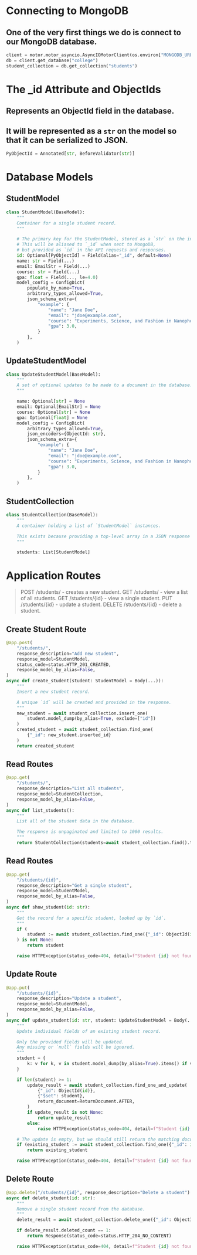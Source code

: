 <!-- https://www.mongodb.com/developer/languages/python/python-quickstart-fastapi/ -->

# Connecting to MongoDB
## One of the very first things we do is connect to our MongoDB database.

```python
client = motor.motor_asyncio.AsyncIOMotorClient(os.environ["MONGODB_URL"])
db = client.get_database("college")
student_collection = db.get_collection("students")
```

# The _id Attribute and ObjectIds
## Represents an ObjectId field in the database.
## It will be represented as a `str` on the model so that it can be serialized to JSON.
```python
PyObjectId = Annotated[str, BeforeValidator(str)]
```

# Database Models
## StudentModel

```python
class StudentModel(BaseModel):
    """
    Container for a single student record.
    """

    # The primary key for the StudentModel, stored as a `str` on the instance.
    # This will be aliased to `_id` when sent to MongoDB,
    # but provided as `id` in the API requests and responses.
    id: Optional[PyObjectId] = Field(alias="_id", default=None)
    name: str = Field(...)
    email: EmailStr = Field(...)
    course: str = Field(...)
    gpa: float = Field(..., le=4.0)
    model_config = ConfigDict(
        populate_by_name=True,
        arbitrary_types_allowed=True,
        json_schema_extra={
            "example": {
                "name": "Jane Doe",
                "email": "jdoe@example.com",
                "course": "Experiments, Science, and Fashion in Nanophotonics",
                "gpa": 3.0,
            }
        },
    )
```

## UpdateStudentModel

```python
class UpdateStudentModel(BaseModel):
    """
    A set of optional updates to be made to a document in the database.
    """

    name: Optional[str] = None
    email: Optional[EmailStr] = None
    course: Optional[str] = None
    gpa: Optional[float] = None
    model_config = ConfigDict(
        arbitrary_types_allowed=True,
        json_encoders={ObjectId: str},
        json_schema_extra={
            "example": {
                "name": "Jane Doe",
                "email": "jdoe@example.com",
                "course": "Experiments, Science, and Fashion in Nanophotonics",
                "gpa": 3.0,
            }
        },
    )
```

## StudentCollection

```python
class StudentCollection(BaseModel):
    """
    A container holding a list of `StudentModel` instances.

    This exists because providing a top-level array in a JSON response can be a [vulnerability](https://haacked.com/archive/2009/06/25/json-hijacking.aspx/)
    """

    students: List[StudentModel]
```

# Application Routes

> POST /students/ - creates a new student.
> GET /students/ - view a list of all students.
> GET /students/{id} - view a single student.
> PUT /students/{id} - update a student.
> DELETE /students/{id} - delete a student.

## Create Student Route
```python
@app.post(
    "/students/",
    response_description="Add new student",
    response_model=StudentModel,
    status_code=status.HTTP_201_CREATED,
    response_model_by_alias=False,
)
async def create_student(student: StudentModel = Body(...)):
    """
    Insert a new student record.

    A unique `id` will be created and provided in the response.
    """
    new_student = await student_collection.insert_one(
        student.model_dump(by_alias=True, exclude=["id"])
    )
    created_student = await student_collection.find_one(
        {"_id": new_student.inserted_id}
    )
    return created_student
```

## Read Routes
```python
@app.get(
    "/students/",
    response_description="List all students",
    response_model=StudentCollection,
    response_model_by_alias=False,
)
async def list_students():
    """
    List all of the student data in the database.

    The response is unpaginated and limited to 1000 results.
    """
    return StudentCollection(students=await student_collection.find().to_list(1000))
```

## Read Routes
```python
@app.get(
    "/students/{id}",
    response_description="Get a single student",
    response_model=StudentModel,
    response_model_by_alias=False,
)
async def show_student(id: str):
    """
    Get the record for a specific student, looked up by `id`.
    """
    if (
        student := await student_collection.find_one({"_id": ObjectId(id)})
    ) is not None:
        return student

    raise HTTPException(status_code=404, detail=f"Student {id} not found")
```

## Update Route
```python
@app.put(
    "/students/{id}",
    response_description="Update a student",
    response_model=StudentModel,
    response_model_by_alias=False,
)
async def update_student(id: str, student: UpdateStudentModel = Body(...)):
    """
    Update individual fields of an existing student record.

    Only the provided fields will be updated.
    Any missing or `null` fields will be ignored.
    """
    student = {
        k: v for k, v in student.model_dump(by_alias=True).items() if v is not None
    }

    if len(student) >= 1:
        update_result = await student_collection.find_one_and_update(
            {"_id": ObjectId(id)},
            {"$set": student},
            return_document=ReturnDocument.AFTER,
        )
        if update_result is not None:
            return update_result
        else:
            raise HTTPException(status_code=404, detail=f"Student {id} not found")

    # The update is empty, but we should still return the matching document:
    if (existing_student := await student_collection.find_one({"_id": id})) is not None:
        return existing_student

    raise HTTPException(status_code=404, detail=f"Student {id} not found")
```

## Delete Route
```python
@app.delete("/students/{id}", response_description="Delete a student")
async def delete_student(id: str):
    """
    Remove a single student record from the database.
    """
    delete_result = await student_collection.delete_one({"_id": ObjectId(id)})

    if delete_result.deleted_count == 1:
        return Response(status_code=status.HTTP_204_NO_CONTENT)

    raise HTTPException(status_code=404, detail=f"Student {id} not found")
```